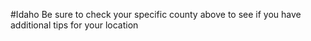 #Idaho
 Be sure to check your specific county above to see if you have additional tips for your location